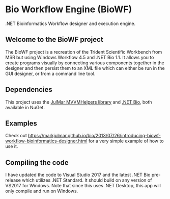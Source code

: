 # Bio Workflow Engine (BioWF)
.NET Bioinformatics Workflow designer and execution engine.

## Welcome to the BioWF project

The BioWF project is a recreation of the Trident Scientific Workbench from MSR but using Windows Workflow 4.5 and .NET Bio 1.1. It allows you to create programs visually by connecting various components together in the designer and then persist them to an XML file which can either be run in the GUI designer, or from a command line tool.

## Dependencies
This project uses the [JulMar MVVMHelpers library](https://github.com/markjulmar/mvvmhelpers) and [.NET Bio](https://github.com/dotnetbio/bio), both available in NuGet.

## Examples
Check out <https://markjulmar.github.io/bio/2013/07/26/introducing-biowf-workflow-bioinformatics-designer.html> for a very simple example of how to use it.

## Compiling the code

I have updated the code to Visual Studio 2017 and the latest .NET Bio pre-release which utilizes .NET Standard. It should build on any version of VS2017 for Windows. Note that since this uses .NET Desktop, this app will only compile and run on Windows.
